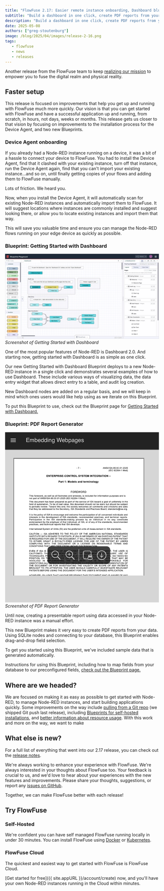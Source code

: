 ```yaml
---
title: "FlowFuse 2.17: Easier remote instance onboarding, Dashboard blueprint, PDF generation, and more"
subtitle: "Build a dashboard in one click, create PDF reports from your data, and import instances when installing Device Agent"
description: "Build a dashboard in one click, create PDF reports from your data, and import instances when installing Device Agent"
date: 2025-05-08
authors: ["greg-stoutenburg"]
image: /blog/2025/04/images/release-2-16.png
tags:
   - flowfuse
   - news
   - releases
---
```



Another release from the FlowFuse team to keep [realizing our mission](https://flowfuse.com/handbook/company/strategy/) to empower you to fuse the digital realm and physical reality.

<!--more-->

## Faster setup

This release is focused on improvements that help you get up and running with FlowFuse much more quickly. Our vision is that you can get started with FlowFuse and have a successful application up and running, from scratch, in hours, not days, weeks or months. This release gets us closer to that vision by focusing on improvements to the installation process for the Device Agent, and two new Blueprints.

### Device Agent onboarding

If you already had a Node-RED instance running on a device, it was a bit of a hassle to connect your device to FlowFuse. You had to install the Device Agent, find that it clashed with your existing instance, turn off that instance, run the Device Agent again, find that you can't import your existing instance...and so on, until finally getting copies of your flows and adding them to FlowFuse manually.

Lots of friction. We heard you. 

Now, when you install the Device Agent, it will automatically scan for existing Node-RED instances and automatically import them to FlowFuse. It will suggest locations where instances are commonly installed and suggest looking there, or allow you to locate existing instances and import them that way.

This will save you valuable time and ensure you can manage the Node-RED flows running on your edge device as quickly as possible.

### Blueprint: Getting Started with Dashboard

![Screenshot of Getting Started with Dashboard](./images/dashboard.png)
_Screenshot of Getting Started with Dashboard_

One of the most popular features of Node-RED is Dashboard 2.0. And starting now, getting started with Dashboard is as simple as one click.

Our new Getting Started with Dashboard Blueprint deploys to a new Node-RED instance in a single click and demonstrates several examples of how to use Dashboard. These include various ways of visualizing data, the data entry widget that allows direct entry to a table, and audit log creation.

New Dashboard nodes are added on a regular basis, and we will keep in mind which ones users would like help using as we iterate on this Blueprint.

To put this Blueprint to use, check out the Blueprint page for [Getting Started with Dashboard.](https://flowfuse.com/blueprints/getting-started/dashboard/)


### Blueprint: PDF Report Generator

![Screenshot of PDF Report Generator](./images/pdf.png)
_Screenshot of PDF Report Generator_

Until now, creating a presentable report using data accessed in your Node-RED instance was a manual effort.

This new Blueprint makes it very easy to create PDF reports from your data. Using SQLite nodes and connecting to your database, this Blueprint  enables drag-and-drop field selection.

To get you started using this Blueprint, we've included sample data that is generated automatically. 

Instructions for using this Blueprint, including how to map fields from your database to our preconfigured fields, [check out the Blueprint page.](https://flowfuse.com/blueprints/manufacturing/pdf-report-generator/)


## Where are we headed?

We are focused on making it as easy as possible to get started with Node-RED, to manage Node-RED instances, and start building applications quickly. Some improvements on the way include [pulling from a Git repo](https://github.com/FlowFuse/flowfuse/issues/5415) (we shipped Git push last release), including [Blueprints for self-hosted installations](https://github.com/FlowFuse/flowfuse/issues/5179), and [better information about resource usage](https://github.com/FlowFuse/flowfuse/issues/223). With this work and more on the way, we want to make  


## What else is new?

For a full list of everything that went into our 2.17 release, you can check out the [release notes](https://github.com/FlowFuse/flowfuse/releases/).

We're always working to enhance your experience with FlowFuse. We're always interested in your thoughts about FlowFuse too. Your feedback is crucial to us, and we'd love to hear about your experiences with the new features and improvements. Please share your thoughts, suggestions, or report any [issues on GitHub](https://github.com/FlowFuse/flowfuse/issues/new/choose). 

Together, we can make FlowFuse better with each release!

## Try FlowFuse

### Self-Hosted

We're confident you can have self managed FlowFuse running locally in under 30 minutes. You can install FlowFuse using [Docker](/docs/install/docker/) or [Kubernetes](/docs/install/kubernetes/).

### FlowFuse Cloud

The quickest and easiest way to get started with FlowFuse is FlowFuse Cloud.

[Get started for free]({{ site.appURL }}/account/create) now, and you'll have your own Node-RED instances running in the Cloud within minutes.
